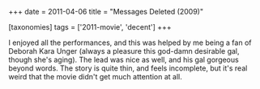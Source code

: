 +++
date = 2011-04-06
title = "Messages Deleted (2009)"

[taxonomies]
tags = ['2011-movie', 'decent']
+++

I enjoyed all the performances, and this was helped by me being a fan of
Deborah Kara Unger (always a pleasure this god-damn desirable gal,
though she\'s aging). The lead was nice as well, and his gal gorgeous
beyond words. The story is quite thin, and feels incomplete, but it\'s
real weird that the movie didn\'t get much attention at all.
